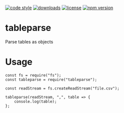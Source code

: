 [![code style](https://img.shields.io/badge/code_style-classic-blue.svg)](http://diogoeichert.github.io/eslint-config-classic)
[![downloads](https://img.shields.io/npm/dt/tableparse.svg)](https://www.npmjs.com/package/tableparse)
[![license](https://img.shields.io/github/license/diogoeichert/tableparse.svg)](LICENSE)
[![npm version](https://img.shields.io/npm/v/tableparse.svg)](https://www.npmjs.com/package/tableparse)

# tableparse
Parse tables as objects

# Usage
```
const fs = require("fs");
const tableparse = require("tableparse");

const readStream = fs.createReadStream("file.csv");

tableparse(readStream, ",", table => {
	console.log(table);
};
```

